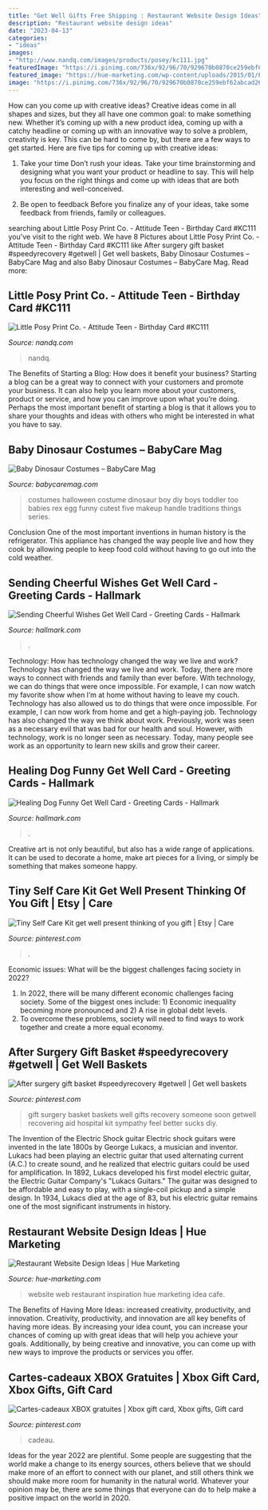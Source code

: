 ```yaml
---
title: "Get Well Gifts Free Shipping : Restaurant Website Design Ideas"
description: "Restaurant website design ideas"
date: "2023-04-13"
categories:
- "ideas"
images:
- "http://www.nandq.com/images/products/posey/kc111.jpg"
featuredImage: "https://i.pinimg.com/736x/92/96/70/929670b0870ce259ebf62abcad260a17--surgery-gift-gift-baskets.jpg"
featured_image: "https://hue-marketing.com/wp-content/uploads/2015/01/F-B-Website-Design-Inspiration-10.jpg"
image: "https://i.pinimg.com/736x/92/96/70/929670b0870ce259ebf62abcad260a17--surgery-gift-gift-baskets.jpg"
---
```



How can you come up with creative ideas?
Creative ideas come in all shapes and sizes, but they all have one common goal: to make something new. Whether it’s coming up with a new product idea, coming up with a catchy headline or coming up with an innovative way to solve a problem, creativity is key. This can be hard to come by, but there are a few ways to get started. Here are five tips for coming up with creative ideas:
1. Take your time
Don’t rush your ideas. Take your time brainstorming and designing what you want your product or headline to say. This will help you focus on the right things and come up with ideas that are both interesting and well-conceived.

2. Be open to feedback
Before you finalize any of your ideas, take some feedback from friends, family or colleagues.

	

		
searching about Little Posy Print Co. - Attitude Teen - Birthday Card #KC111 you've visit to the right web. We have 8 Pictures about Little Posy Print Co. - Attitude Teen - Birthday Card #KC111 like After surgery gift basket #speedyrecovery #getwell | Get well baskets, Baby Dinosaur Costumes – BabyCare Mag and also Baby Dinosaur Costumes – BabyCare Mag. Read more:
		
    
## Little Posy Print Co. - Attitude Teen - Birthday Card #KC111

<img loading=lazy src="http://www.nandq.com/images/products/posey/kc111.jpg" onerror="this.onerror=null;this.src='https://tse2.mm.bing.net/th?id=OIP.pQqjbHNsvdU-oFe0r2aLugHaKY&amp;pid=15.1';" alt="Little Posy Print Co. - Attitude Teen - Birthday Card #KC111">

_Source: nandq.com_

>nandq. 

	

The Benefits of Starting a Blog: How does it benefit your business?
Starting a blog can be a great way to connect with your customers and promote your business. It can also help you learn more about your customers, product or service, and how you can improve upon what you’re doing. Perhaps the most important benefit of starting a blog is that it allows you to share your thoughts and ideas with others who might be interested in what you have to say.

    
## Baby Dinosaur Costumes – BabyCare Mag

<img loading=lazy src="https://www.babycaremag.com/wp-content/uploads/2017/10/dad1e9cec6b4edd34eda918f652ad454.jpg" onerror="this.onerror=null;this.src='https://tse1.mm.bing.net/th?id=OIP.OwlQ6pSXKelFUP_BRyREYgHaLF&amp;pid=15.1';" alt="Baby Dinosaur Costumes – BabyCare Mag">

_Source: babycaremag.com_

>costumes halloween costume dinosaur boy diy boys toddler too babies rex egg funny cutest five makeup handle traditions things series. 

	

Conclusion
One of the most important inventions in human history is the refrigerator. This appliance has changed the way people live and how they cook by allowing people to keep food cold without having to go out into the cold weather.

    
## Sending Cheerful Wishes Get Well Card - Greeting Cards - Hallmark

<img loading=lazy src="https://www.hallmark.com/dw/image/v2/AALB_PRD/on/demandware.static/-/Sites-hallmark-master/default/dw301c4914/images/finished-goods/Bird-in-Flowering-Vines-Get-Well-Card_459C3130_04.jpg?sw=1200&amp;sh=1200&amp;sm=fit" onerror="this.onerror=null;this.src='https://tse2.mm.bing.net/th?id=OIP.T9j8HFwNhk2VkIvJrbRN2gHaHa&amp;pid=15.1';" alt="Sending Cheerful Wishes Get Well Card - Greeting Cards - Hallmark">

_Source: hallmark.com_

>. 

	

Technology: How has technology changed the way we live and work?
Technology has changed the way we live and work. Today, there are more ways to connect with friends and family than ever before. With technology, we can do things that were once impossible. For example, I can now watch my favorite show when I’m at home without having to leave my couch. Technology has also allowed us to do things that were once impossible. For example, I can now work from home and get a high-paying job. Technology has also changed the way we think about work. Previously, work was seen as a necessary evil that was bad for our health and soul. However, with technology, work is no longer seen as necessary. Today, many people see work as an opportunity to learn new skills and grow their career.

    
## Healing Dog Funny Get Well Card - Greeting Cards - Hallmark

<img loading=lazy src="https://www.hallmark.com/dw/image/v2/AALB_PRD/on/demandware.static/-/Sites-hallmark-master/default/dw92edfe8b/images/finished-goods/products/299C3145/Golden-Retriever-Dog-Funny-Get-Well-Card_299C3145_05.jpg?sw=1920" onerror="this.onerror=null;this.src='https://tse4.mm.bing.net/th?id=OIP.deKAq7Jfs31M_MUsZ2HqIQHaHa&amp;pid=15.1';" alt="Healing Dog Funny Get Well Card - Greeting Cards - Hallmark">

_Source: hallmark.com_

>. 

	

Creative art is not only beautiful, but also has a wide range of applications. It can be used to decorate a home, make art pieces for a living, or simply be something that makes someone happy.

    
## Tiny Self Care Kit Get Well Present Thinking Of You Gift | Etsy | Care

<img loading=lazy src="https://i.pinimg.com/736x/86/29/57/86295769e21fac5687839fdc13e7b703.jpg" onerror="this.onerror=null;this.src='https://tse1.mm.bing.net/th?id=OIP.yy82GbBDUVpLIwQydNEZVgHaJ3&amp;pid=15.1';" alt="Tiny Self Care Kit get well present thinking of you gift | Etsy | Care">

_Source: pinterest.com_

>. 

	

Economic issues: What will be the biggest challenges facing society in 2022?
1. In 2022, there will be many different economic challenges facing society. Some of the biggest ones include: 1) Economic inequality becoming more pronounced and 2) A rise in global debt levels.
2. To overcome these problems, society will need to find ways to work together and create a more equal economy.

    
## After Surgery Gift Basket #speedyrecovery #getwell | Get Well Baskets

<img loading=lazy src="https://i.pinimg.com/736x/92/96/70/929670b0870ce259ebf62abcad260a17--surgery-gift-gift-baskets.jpg" onerror="this.onerror=null;this.src='https://tse4.mm.bing.net/th?id=OIP.Z4oNq1HN0Hvd9MukQuE7WQHaFj&amp;pid=15.1';" alt="After surgery gift basket #speedyrecovery #getwell | Get well baskets">

_Source: pinterest.com_

>gift surgery basket baskets well gifts recovery someone soon getwell recovering aid hospital kit sympathy feel better sucks diy. 

	

The Invention of the Electric Shock guitar
Electric shock guitars were invented in the late 1800s by George Lukacs, a musician and inventor. Lukacs had been playing an electric guitar that used alternating current (A.C.) to create sound, and he realized that electric guitars could be used for amplification. In 1892, Lukacs developed his first model electric guitar, the Electric Guitar Company's "Lukacs Guitars." The guitar was designed to be affordable and easy to play, with a single-coil pickup and a simple design. In 1934, Lukacs died at the age of 83, but his electric guitar remains one of the most significant instruments in history.

    
## Restaurant Website Design Ideas | Hue Marketing

<img loading=lazy src="https://hue-marketing.com/wp-content/uploads/2015/01/F-B-Website-Design-Inspiration-10.jpg" onerror="this.onerror=null;this.src='https://tse1.mm.bing.net/th?id=OIP.o_vl_zJdPeY1VP4imdAyoAHaEU&amp;pid=15.1';" alt="Restaurant Website Design Ideas | Hue Marketing">

_Source: hue-marketing.com_

>website web restaurant inspiration hue marketing idea cafe. 

	

The Benefits of Having More Ideas: increased creativity, productivity, and innovation.
Creativity, productivity, and innovation are all key benefits of having more ideas. By increasing your idea count, you can increase your chances of coming up with great ideas that will help you achieve your goals. Additionally, by being creative and innovative, you can come up with new ways to improve the products or services you offer.

    
## Cartes-cadeaux XBOX Gratuites | Xbox Gift Card, Xbox Gifts, Gift Card

<img loading=lazy src="https://i.pinimg.com/736x/52/f3/15/52f315e252511a5185c302962465b510.jpg" onerror="this.onerror=null;this.src='https://tse4.mm.bing.net/th?id=OIP.NtBdEY3SapKzs7xtdWkbrAHaLH&amp;pid=15.1';" alt="Cartes-cadeaux XBOX gratuites | Xbox gift card, Xbox gifts, Gift card">

_Source: pinterest.com_

>cadeau. 

	

Ideas for the year 2022 are plentiful. Some people are suggesting that the world make a change to its energy sources, others believe that we should make more of an effort to connect with our planet, and still others think we should make more room for humanity in the natural world. Whatever your opinion may be, there are some things that everyone can do to help make a positive impact on the world in 2020.

